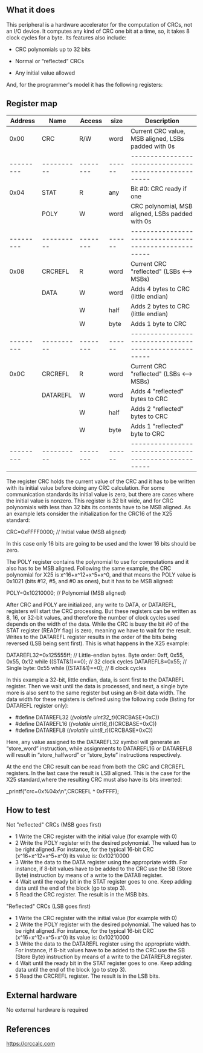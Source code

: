 <!---

This file is used to generate your project datasheet. Please fill in the information below and delete any unused
sections.

You can also include images in this folder and reference them in the markdown. Each image must be less than
512 kb in size, and the combined size of all images must be less than 1 MB.
-->

## What it does

This peripheral is a hardware accelerator for the computation of CRCs, not an I/O device. It computes any kind
 of CRC one bit at a time, so, it takes 8 clock cycles for a byte. Its features also include:

- CRC polynomials up to 32 bits

- Normal or “reflected” CRCs

- Any initial value allowed

And, for the programmer's model it has the following registers:

## Register map

| Address | Name     | Access | size | Description                                         |
|---------|----------|--------|------|-----------------------------------------------------|
| 0x00    | CRC      |  R/W   | word | Current CRC value, MSB aligned, LSBs padded with 0s |
|---------|----------|--------|------|-----------------------------------------------------|
| 0x04    | STAT     |   R    | any  | Bit #0: CRC ready if one                            |
|         | POLY     |   W    | word | CRC polynomial, MSB aligned, LSBs padded with 0s    |
|---------|----------|--------|------|-----------------------------------------------------|
| 0x08    | CRCREFL  |   R    | word | Current CRC "reflected" (LSBs <--> MSBs)            |
|         | DATA     |   W    | word | Adds 4 bytes to CRC (little endian)                 |
|         |          |   W    | half | Adds 2 bytes to CRC (little endian)                 |
|         |          |   W    | byte | Adds 1 byte to CRC                                  |
|---------|----------|--------|------|-----------------------------------------------------|
| 0x0C    | CRCREFL  |   R    | word | Current CRC "reflected" (LSBs <--> MSBs)            |
|         | DATAREFL |   W    | word | Adds 4 "reflected" bytes to CRC                     |
|         |          |   W    | half | Adds 2 "reflected" bytes to CRC                     |
|         |          |   W    | byte | Adds 1 "reflected" byte to CRC                      |
|---------|----------|--------|------|-----------------------------------------------------|

The register CRC holds the current value of the CRC and it has to be written with its initial 
value before doing any CRC calculation. For some communication standards its initial value is 
zero, but there are cases where the initial value is nonzero. This register is 32 bit wide, 
and for CRC polynomials with less than 32 bits its contents have to be MSB aligned. As an 
example lets consider the initialization for the CRC16 of the X25 standard:

CRC=0xFFFF0000;		// Initial value (MSB aligned)

In this case only 16 bits are going to be used and the lower 16 bits should be zero.

The POLY register contains the polynomial to use for computations and it also has to be MSB 
aligned. Following the same example, the CRC polynomial for X25 is x^16+x^12+x^5+x^0, 
and that means the POLY value is 0x1021 (bits #12, #5, and #0 as ones), but it has to be MSB 
aligned:

POLY=0x10210000;		// Polynomial (MSB aligned)

After CRC and POLY are initialized, any write to DATA, or DATAREFL, registers will start 
the CRC processing. But these registers can be written as 8, 16, or 32-bit values, and therefore 
the number of clock cycles used depends on the width of the data. While the CRC is busy the bit #0
of the STAT register (READY flag) is zero, meaning we have to wait for the result. Writes to the 
DATAREFL register results in the order of the bits being reversed (LSB being sent first). This is 
what happens in the X25 example:

DATAREFL32=0x125555ff;   // Little-endian bytes. Byte order: 0xff, 0x55, 0x55, 0x12
while ((STAT&1)==0);     // 32 clock cycles
DATAREFL8=0x55;          // Single byte: 0x55
while ((STAT&1)==0);     // 8 clock cycles

In this example a 32-bit, little endian, data, is sent first to the DATAREFL register. Then we
wait until the data is processed, and next, a single byte more is also sent to the same register
but using an 8-bit data width. The data width for these registers is defined using the following 
code (listing for DATAREFL register only):

- #define DATAREFL32 (*(volatile uint32_t*)(CRCBASE+0xC)) 
- #define DATAREFL16 (*(volatile uint16_t*)(CRCBASE+0xC)) 
- #define DATAREFL8  (*(volatile  uint8_t*)(CRCBASE+0xC))

Here, any value assigned to the DATAREFL32 symbol will generate an “store_word” instruction, while
assignments to DATAREFL16 or DATAREFL8 will result in “store_halfword” or “store_byte” instructions
respectively. 

At the end the CRC result can be read from both the CRC and CRCREFL registers. In the last case 
the result is LSB aligned. This is the case for the X25 standard,where the resulting CRC must also
have its bits inverted:

_printf("crc=0x%04x\n",CRCREFL ^ 0xFFFF);

## How to test

Not "reflected" CRCs (MSB goes first)

- 1  Write the CRC register with the initial value (for example with 0)
- 2  Write the POLY register with the desired polynomial. The valued has to be right aligned. For
     instance, for the typical 16-bit CRC (x^16+x^12+x^5+x^0) its value is: 0x10210000
- 3  Write the data to the DATA register using the appropriate width. For instance, if 8-bit values
     have to be added to the CRC use the SB (Store Byte) instruction by means of a write to the
     DATA8 register.
- 4  Wait until the ready bit in the STAT register goes to one. Keep adding data until the end of
     the block (go to step 3).
- 5  Read the CRC register. The result is in the MSB bits.

"Reflected" CRCs (LSB goes first)

- 1  Write the CRC register with the initial value (for example with 0)
- 2  Write the POLY register with the desired polynomial. The valued has to be right aligned. For
     instance, for the typical 16-bit CRC (x^16+x^12+x^5+x^0) its value is: 0x10210000
- 3  Write the data to the DATAREFL register using the appropriate width. For instance, if 8-bit 
     values have to be added to the CRC use the SB (Store Byte) instruction by means of a write to 
     the DATAREFL8 register.
- 4  Wait until the ready bit in the STAT register goes to one. Keep adding data until the end of
     the block (go to step 3).
- 5  Read the CRCREFL register. The result is in the LSB bits.


## External hardware

No external hardware is required

## References

https://crccalc.com


